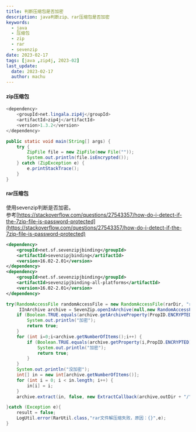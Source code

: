 ```yaml
---
title: 判断压缩包是否加密
description: java判断zip、rar压缩包是否加密
keywords: 
  - java
  - 压缩包
  - zip
  - rar
  - sevenzip
date: 2023-02-17
tags: [java ,zip4j, 2023-02]
last_update:
  date: 2023-02-17
  author: machu
---
```


#### zip压缩包

```java
<dependency>
    <groupId>net.lingala.zip4j</groupId>
    <artifactId>zip4j</artifactId>
    <version>1.3.2</version>
</dependency>

public static void main(String[] args) {
    try {
        ZipFile file = new ZipFile(new File(""));
        System.out.println(file.isEncrypted());
    } catch (ZipException e) {
        e.printStackTrace();
    }
}
```

#### rar压缩包

使用sevenzip判断是否加密。  
参考[https://stackoverflow.com/questions/27543357/how-do-i-detect-if-the-7zip-file-is-password-protected](https://stackoverflow.com/questions/27543357/how-do-i-detect-if-the-7zip-file-is-password-protected)

```xml
<dependency>
    <groupId>net.sf.sevenzipjbinding</groupId>
    <artifactId>sevenzipjbinding</artifactId>
    <version>16.02-2.01</version>
</dependency>
<dependency>
    <groupId>net.sf.sevenzipjbinding</groupId>
    <artifactId>sevenzipjbinding-all-platforms</artifactId>
    <version>16.02-2.01</version>
</dependency>
```

```java
try(RandomAccessFile randomAccessFile = new RandomAccessFile(rarDir, "r");
     IInArchive archive = SevenZip.openInArchive(null,new RandomAccessFileInStream(randomAccessFile))){
    if (Boolean.TRUE.equals(archive.getArchiveProperty(PropID.ENCRYPTED))) {
        System.out.println("加密");
        return true;
    }
    for (int i=0;i<archive.getNumberOfItems();i++) {
        if (Boolean.TRUE.equals(archive.getProperty(i,PropID.ENCRYPTED))) {
            System.out.println("加密");
            return true;
        }
    }
    System.out.println("没加密");
    int[] in = new int[archive.getNumberOfItems()];
    for (int i = 0; i < in.length; i++) {
        in[i] = i;
    }
    archive.extract(in, false, new ExtractCallback(archive,outDir + "/"));

}catch (Exception e){
    result = false;
    LogUtil.error(RarUtil.class,"rar文件解压缩失败，原因：{}",e);
}
```


